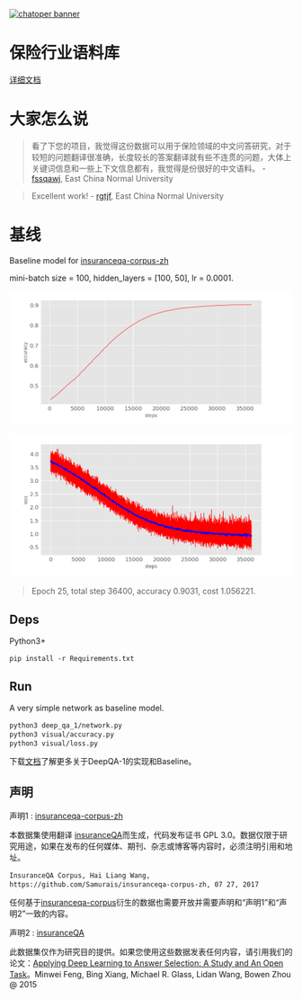 [![chatoper banner][co-banner-image]][co-url]

[co-banner-image]: https://user-images.githubusercontent.com/3538629/42383104-da925942-8168-11e8-8195-868d5fcec170.png
[co-url]: https://www.chatopera.com

# 保险行业语料库
[详细文档](https://github.com/Samurais/insuranceqa-corpus-zh/wiki)

# 大家怎么说

> 看了下您的项目，我觉得这份数据可以用于保险领域的中文问答研究，对于较短的问题翻译很准确，长度较长的答案翻译就有些不连贯的问题，大体上关键词信息和一些上下文信息都有，我觉得是份很好的中文语料。 - [fssqawj](https://github.com/fssqawj), East China Normal University

> Excellent work! - [rgtjf](https://github.com/rgtjf), East China Normal University

# 基线

Baseline model for [insuranceqa-corpus-zh](https://github.com/Samurais/insuranceqa-corpus-zh/wiki) 

mini-batch size = 100, hidden_layers = [100, 50], lr = 0.0001.

![](./deep_qa_1/baseline_acc.png)

![](./deep_qa_1/baseline_loss.png)

> Epoch 25, total step 36400, accuracy 0.9031, cost 1.056221.

## Deps
Python3+

```
pip install -r Requirements.txt
```

## Run
A very simple network as baseline model.
```
python3 deep_qa_1/network.py
python3 visual/accuracy.py
python3 visual/loss.py
```

下载[文档](./deep_qa_1/baseline_article.pdf)了解更多关于DeepQA-1的实现和Baseline。

## 声明

声明1 : [insuranceqa-corpus-zh](https://github.com/Samurais/insuranceqa-corpus-zh)

本数据集使用翻译 [insuranceQA](https://github.com/shuzi/insuranceQA)而生成，代码发布证书 GPL 3.0。数据仅限于研究用途，如果在发布的任何媒体、期刊、杂志或博客等内容时，必须注明引用和地址。

```
InsuranceQA Corpus, Hai Liang Wang, https://github.com/Samurais/insuranceqa-corpus-zh, 07 27, 2017
```

任何基于[insuranceqa-corpus](https://github.com/Samurais/insuranceqa-corpus-zh)衍生的数据也需要开放并需要声明和“声明1”和“声明2”一致的内容。

声明2 : [insuranceQA](https://github.com/shuzi/insuranceQA)

此数据集仅作为研究目的提供。如果您使用这些数据发表任何内容，请引用我们的论文：[Applying Deep Learning to Answer Selection: A Study and An Open Task](https://arxiv.org/abs/1508.01585)。Minwei Feng, Bing Xiang, Michael R. Glass, Lidan Wang, Bowen Zhou @ 2015
